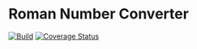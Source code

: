 # Roman Number Converter
[![Build](https://github.com/sass0lino/prova/actions/workflows/build.yml/badge.svg)](https://github.com/sass0lino/prova/actions/workflows/build.yml)
[![Coverage Status](https://coveralls.io/repos/github/sass0lino/prova/badge.svg?branch=main)](https://coveralls.io/github/sass0lino/prova?branch=main)